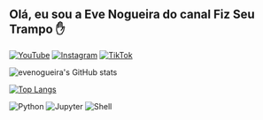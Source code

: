 ## Olá, eu sou a Eve Nogueira do canal Fiz Seu Trampo ✋
[![YouTube](https://img.shields.io/badge/YouTube-FF0000?style=for-the-badge&logo=youtube&logoColor=white)](https://www.youtube.com/channel/UCcy5x9PSHAxsNu5U0JrqP_Q)
[![Instagram](https://img.shields.io/badge/Instagram-E4405F?style=for-the-badge&logo=instagram&logoColor=white)](https://instagram/eveline.py)
[![TikTok](https://img.shields.io/badge/TikTok-000000?style=for-the-badge&logo=tiktok&logoColor=white)](https://www.tiktok.com/@eve.py)

![evenogueira's GitHub stats](https://github-readme-stats.vercel.app/api?username=evenogueira&show_icons=true&theme=dracula)


[![Top Langs](https://github-readme-stats.vercel.app/api/top-langs/?username=evenogueira&theme=dracula)](https://github.com/evenogueira/github-readme-stats)

![Python](https://img.shields.io/badge/Python-3776AB?style=for-the-badge&logo=python&logoColor=white)
![Jupyter](https://img.shields.io/badge/Made%20with-Jupyter-orange?style=for-the-badge&logo=Jupyter)
![Shell](https://img.shields.io/badge/Shell_Script-121011?style=for-the-badge&logo=gnu-bash&logoColor=white)
